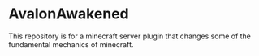 # AvalonAwakened
This repository is for a minecraft server plugin that changes some of the fundamental mechanics of minecraft.
